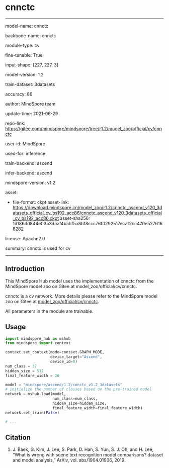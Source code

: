 # cnnctc

---

model-name: cnnctc

backbone-name: cnnctc

module-type: cv

fine-tunable: True

input-shape: [227, 227, 3]

model-version: 1.2

train-dataset: 3datasets

accuracy: 86

author: MindSpore team

update-time: 2021-06-29

repo-link: <https://gitee.com/mindspore/mindspore/tree/r1.2/model_zoo/official/cv/cnnctc>

user-id: MindSpore

used-for: inference

train-backend: ascend

infer-backend: ascend

mindspore-version: v1.2

asset:

-
    file-format: ckpt
    asset-link: <https://download.mindspore.cn/model_zoo/r1.2/cnnctc_ascend_v120_3datasets_official_cv_bs192_acc86/cnnctc_ascend_v120_3datasets_official_cv_bs192_acc86.ckpt>
    asset-sha256: 1d186dd844e0353d5af4babf5a8b18ccc76f0292517ecaf2cc470e5276168282

license: Apache2.0

summary: cnnctc is used for cv

---

## Introduction

This MindSpore Hub model uses the implementation of cnnctc from the MindSpore model zoo on Gitee at model_zoo/official/cv/cnnctc.

cnnctc is a cv network. More details please refer to the MindSpore model zoo on Gitee at [model_zoo/official/cv/cnnctc](https://gitee.com/mindspore/mindspore/blob/r1.2/model_zoo/official/cv/cnnctc/README.md).

All parameters in the module are trainable.

## Usage

```python
import mindspore_hub as mshub
from mindspore import context

context.set_context(mode=context.GRAPH_MODE,
                    device_target="Ascend",
                    device_id=0)
num_class = 37
hidden_size = 512
final_feature_width = 26

model = "mindspore/ascend/1.2/cnnctc_v1.2_3datasets"
# initialize the number of classes based on the pre-trained model
network = mshub.load(model,
                     num_class=num_class,
                     hidden_size=hidden_size,
                     final_feature_width=final_feature_width)
network.set_train(False)

# ...
```

## Citation

1. J. Baek, G. Kim, J. Lee, S. Park, D. Han, S. Yun, S. J. Oh, and H. Lee, “What is wrong with scene text recognition model comparisons? dataset and model analysis,” ArXiv, vol. abs/1904.01906, 2019.
